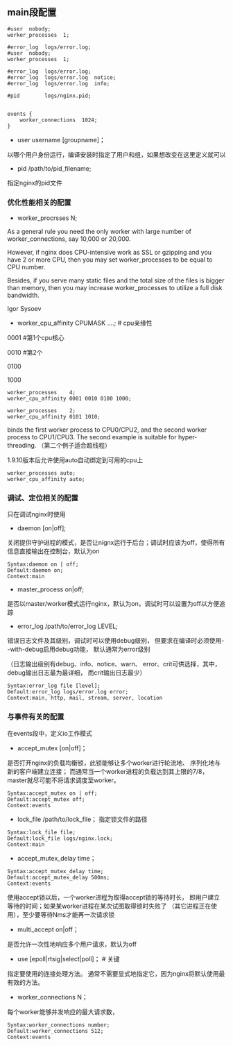 ## main段配置

```
#user  nobody;
worker_processes  1;
 
#error_log  logs/error.log;
#user  nobody;
worker_processes  1;
 
#error_log  logs/error.log;
#error_log  logs/error.log  notice;
#error_log  logs/error.log  info;
 
#pid        logs/nginx.pid;
 
 
events {
    worker_connections  1024;
}
```

- user username [groupname]；
  
以哪个用户身份运行，编译安装时指定了用户和组，如果想改变在这里定义就可以
  
- pid /path/to/pid_filename;    
  
指定nginx的pid文件
  
### 优化性能相关的配置

- worker_procrsses N;

As a general rule you need the only worker with large number of 
worker_connections, say 10,000 or 20,000.

However, if nginx does CPU-intensive work as SSL or gzipping and
you have 2 or more CPU, then you may set worker_processes to be 
equal to CPU number.

Besides, if you serve many static files and the total size of the 
files is bigger than memory, then you may increase worker_processes 
to utilize a full disk bandwidth.

Igor Sysoev

- worker_cpu_affinity CPUMASK ....;     # cpu亲缘性

 0001  #第1个cpu核心

 0010  #第2个

 0100

 1000

```
worker_processes    4;
worker_cpu_affinity 0001 0010 0100 1000;
```

```
worker_processes    2;
worker_cpu_affinity 0101 1010;
```
binds the first worker process to CPU0/CPU2, 
and the second worker process to CPU1/CPU3. 
The second example is suitable for hyper-threading.
（第二个例子适合超线程）

1.9.10版本后允许使用auto自动绑定到可用的cpu上
```
worker_processes auto;
worker_cpu_affinity auto;
```

### 调试、定位相关的配置

只在调试nginx时使用

- daemon [on|off];
  
关闭提供守护进程的模式，是否让nignx运行于后台；调试时应该为off，使得所有信息直接输出在控制台，默认为on
```
Syntax:daemon on | off;
Default:daemon on;
Context:main
```
- master_process on|off;

是否以master/worker模式运行nginx，默认为on，调试时可以设置为off以方便追踪

- error_log /path/to/error_log LEVEL;

错误日志文件及其级别，调试时可以使用debug级别，
但要求在编译时必须使用--with-debug启用debug功能，
默认通常为error级别

（日志输出级别有debug、info、notice、warn、
error、crit可供选择，其中，debug输出日志最为最详细，
而crit输出日志最少）

```
Syntax:error_log file [level];
Default:error_log logs/error.log error;
Context:main, http, mail, stream, server, location
```
### 与事件有关的配置

在events段中，定义io工作模式

- accept_mutex [on|off]；

是否打开nginx的负载均衡锁，此锁能够让多个worker进行轮流地、
序列化地与新的客户端建立连接；
而通常当一个worker进程的负载达到其上限的7/8，
master就尽可能不将请求调度至worker。

```
Syntax:accept_mutex on | off;
Default:accept_mutex off;
Context:events
```

- lock_file /path/to/lock_file；
 指定锁文件的路径

```
Syntax:lock_file file;
Default:lock_file logs/nginx.lock;
Context:main
```
- accept_mutex_delay time；

```
Syntax:accept_mutex_delay time;
Default:accept_mutex_delay 500ms;
Context:events
```
使用accept锁以后，一个worker进程为取得accept锁的等待时长，
即用户建立等待的时间；如果某worker进程在某次试图取得锁时失败了
（其它进程正在使用），至少要等待Nms才能再一次请求锁

- multi_accept on|off；

是否允许一次性地响应多个用户请求，默认为off

- use [epoll|rtsig|select|poll]；  # 关键

 指定要使用的连接处理方法。
 通常不需要显式地指定它，因为nginx将默认使用最有效的方法。

- worker_connections N；

每个worker能够并发响应的最大请求数，

```
Syntax:worker_connections number;
Default:worker_connections 512;
Context:events
```



